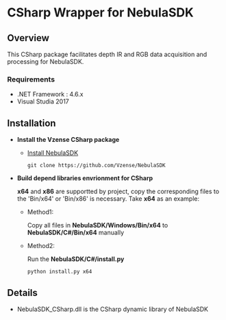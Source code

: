 
# CSharp Wrapper for NebulaSDK

## Overview
This CSharp package facilitates depth IR and RGB data acquisition and processing for NebulaSDK.

### Requirements

- .NET Framework : 4.6.x
- Visual Studia 2017

## Installation

- **Install the Vzense CSharp package**

  - [Install NebulaSDK](https://github.com/Vzense/NebulaSDK)
	  ```console
    git clone https://github.com/Vzense/NebulaSDK
    ```
	
- **Build depend libraries envrionment for CSharp**

    <b>x64</b> and <b>x86</b> are supportted by project, copy the corresponding files to the 'Bin/x64' or 'Bin/x86' is necessary. Take <b>x64</b> as an example:
  - Method1: 
    
    Copy all files in <b>NebulaSDK/Windows/Bin/x64</b> to <b>NebulaSDK/C#/Bin/x64</b> manually
  - Method2: 
  
    Run the <b>NebulaSDK/C#/install.py</b>
    ```console
    python install.py x64
    ```
	
## Details
- NebulaSDK_CSharp.dll is the CSharp dynamic library of NebulaSDK
